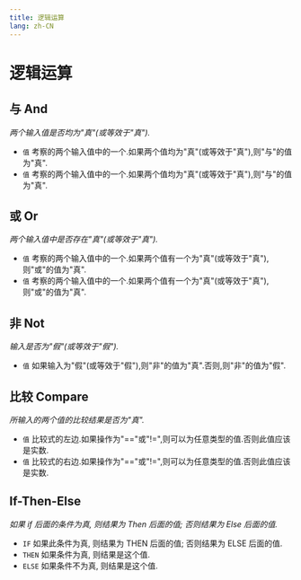 ```yaml
---
title: 逻辑运算
lang: zh-CN
---
```


# 逻辑运算



## 与    And

_两个输入值是否均为"真"(或等效于"真")._

- `值` 考察的两个输入值中的一个.如果两个值均为"真"(或等效于"真"),则"与"的值为"真".
- `值` 考察的两个输入值中的一个.如果两个值均为"真"(或等效于"真"),则"与"的值为"真".



## 或    Or

_两个输入值中是否存在"真"(或等效于"真")._

- `值` 考察的两个输入值中的一个.如果两个值有一个为"真"(或等效于"真"),则"或"的值为"真".
- `值` 考察的两个输入值中的一个.如果两个值有一个为"真"(或等效于"真"),则"或"的值为"真".



## 非    Not

_输入是否为"假"(或等效于"假")._

- `值` 如果输入为"假"(或等效于"假"),则"非"的值为"真".否则,则"非"的值为"假".



## 比较    Compare

_所输入的两个值的比较结果是否为"真"._

- `值` 比较式的左边.如果操作为"=="或"!=",则可以为任意类型的值.否则此值应该是实数.
- `值` 比较式的右边.如果操作为"=="或"!=",则可以为任意类型的值.否则此值应该是实数.



## If-Then-Else

_如果 if 后面的条件为真, 则结果为 Then 后面的值; 否则结果为 Else 后面的值._

- `IF`  如果此条件为真, 则结果为 THEN 后面的值; 否则结果为 ELSE 后面的值.
- `THEN`  如果条件为真, 则结果是这个值.
- `ELSE`  如果条件不为真, 则结果是这个值.